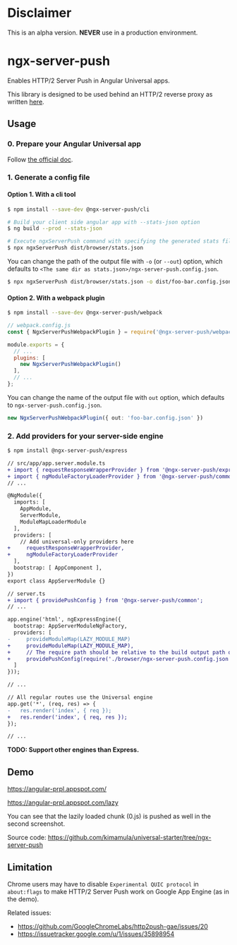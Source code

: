 # Disclaimer

This is an alpha version. **NEVER** use in a production environment. 

# ngx-server-push

Enables HTTP/2 Server Push in Angular Universal apps.

This library is designed to be used behind an HTTP/2 reverse proxy as written [here](https://github.com/Polymer/prpl-server#link-preload-headers).

## Usage

### 0. Prepare your Angular Universal app

Follow [the official doc](https://angular.io/guide/universal).

### 1. Generate a config file

#### Option 1. With a cli tool

```sh
$ npm install --save-dev @ngx-server-push/cli

# Build your client side angular app with --stats-json option
$ ng build --prod --stats-json

# Execute ngxServerPush command with specifying the generated stats file
$ npx ngxServerPush dist/browser/stats.json
```

You can change the path of the output file with `-o` (or `--out`) option, which defaults to `<The same dir as stats.json>/ngx-server-push.config.json`.

```sh
$ npx ngxServerPush dist/browser/stats.json -o dist/foo-bar.config.json
```

#### Option 2. With a webpack plugin

```sh
$ npm install --save-dev @ngx-server-push/webpack
```

```js
// webpack.config.js
const { NgxServerPushWebpackPlugin } = require('@ngx-server-push/webpack');

module.exports = {
  // ...
  plugins: [
    new NgxServerPushWebpackPlugin()
  ],
  // ...
};
```

You can change the name of the output file with `out` option, which defaults to `ngx-server-push.config.json`.

```ts
new NgxServerPushWebpackPlugin({ out: 'foo-bar.config.json' })
```

### 2. Add providers for your server-side engine

```sh
$ npm install @ngx-server-push/express
```

```diff
// src/app/app.server.module.ts
+ import { requestResponseWrapperProvider } from '@ngx-server-push/express';
+ import { ngModuleFactoryLoaderProvider } from '@ngx-server-push/common';
// ...

@NgModule({
  imports: [
    AppModule,
    ServerModule,
    ModuleMapLoaderModule
  ],
  providers: [
    // Add universal-only providers here
+     requestResponseWrapperProvider,
+     ngModuleFactoryLoaderProvider
  ],
  bootstrap: [ AppComponent ],
})
export class AppServerModule {}
```

```diff
// server.ts
+ import { providePushConfig } from '@ngx-server-push/common';
// ...

app.engine('html', ngExpressEngine({
  bootstrap: AppServerModuleNgFactory,
  providers: [
-     provideModuleMap(LAZY_MODULE_MAP)
+     provideModuleMap(LAZY_MODULE_MAP),
+     // The require path should be relative to the build output path of the server.ts
+     providePushConfig(require('./browser/ngx-server-push.config.json'))
  ]
}));

// ...

// All regular routes use the Universal engine
app.get('*', (req, res) => {
-   res.render('index', { req });
+   res.render('index', { req, res });
});

// ...
```

**TODO: Support other engines than Express.**

## Demo

https://angular-prpl.appspot.com/

https://angular-prpl.appspot.com/lazy

You can see that the lazily loaded chunk (0.js) is pushed as well in the second screenshot.

Source code: https://github.com/kimamula/universal-starter/tree/ngx-server-push

## Limitation

Chrome users may have to disable `Experimental QUIC protocol` in `about:flags` to make HTTP/2 Server Push work on Google App Engine (as in the demo).

Related issues:
- https://github.com/GoogleChromeLabs/http2push-gae/issues/20
- https://issuetracker.google.com/u/1/issues/35898954
